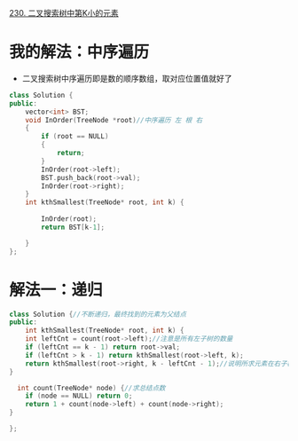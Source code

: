 [230. 二叉搜索树中第K小的元素](https://leetcode-cn.com/problems/kth-smallest-element-in-a-bst/description/)




# 我的解法：中序遍历
- 二叉搜索树中序遍历即是数的顺序数组，取对应位置值就好了

```C++
class Solution {
public:
    vector<int> BST;
    void InOrder(TreeNode *root)//中序遍历 左 根 右
    {
        if (root == NULL)
        {
            return;
        }
        InOrder(root->left);
        BST.push_back(root->val);
        InOrder(root->right);
    }
    int kthSmallest(TreeNode* root, int k) {
        
        InOrder(root);
        return BST[k-1];

    }
};
```

# 解法一：递归
```c++
class Solution {//不断递归，最终找到的元素为父结点
public:
    int kthSmallest(TreeNode* root, int k) {
    int leftCnt = count(root->left);//注意是所有左子树的数量
    if (leftCnt == k - 1) return root->val;
    if (leftCnt > k - 1) return kthSmallest(root->left, k);
    return kthSmallest(root->right, k - leftCnt - 1);//说明所求元素在右子树，开始寻找右子树
}

  int count(TreeNode* node) {//求总结点数
    if (node == NULL) return 0;
    return 1 + count(node->left) + count(node->right);
}

};
```